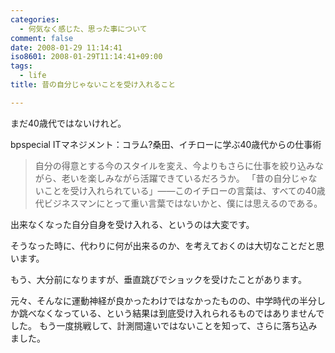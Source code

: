 ```yaml
---
categories:
  - 何気なく感じた、思った事について
comment: false
date: 2008-01-29 11:14:41
iso8601: 2008-01-29T11:14:41+09:00
tags:
  - life
title: 昔の自分じゃないことを受け入れること

---
```


まだ40歳代ではないけれど。

bpspecial ITマネジメント：コラム?桑田、イチローに学ぶ40歳代からの仕事術

> 自分の得意とする今のスタイルを変え、今よりもさらに仕事を絞り込みながら、老いを楽しみながら活躍できているだろうか。
> 「昔の自分じゃないことを受け入れられている」――このイチローの言葉は、すべての40歳代ビジネスマンにとって重い言葉ではないかと、僕には思えるのである。 

出来なくなった自分自身を受け入れる、というのは大変です。

そうなった時に、代わりに何が出来るのか、を考えておくのは大切なことだと思います。

もう、大分前になりますが、垂直跳びでショックを受けたことがあります。

元々、そんなに運動神経が良かったわけではなかったものの、中学時代の半分しか跳べなくなっている、という結果は到底受け入れられるものではありませんでした。
もう一度挑戦して、計測間違いではないことを知って、さらに落ち込みました。
